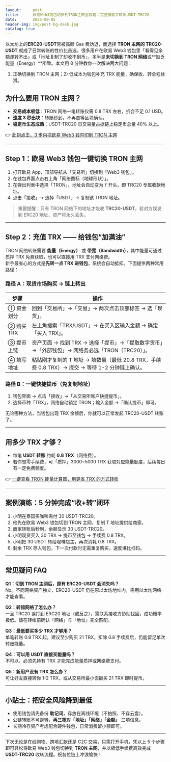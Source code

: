 ```yaml
---
layout:     post
title:      欧易Web3钱包切换到TRON主网全攻略：完整接收并转出USDT-TRC20
date:       2025-09-05
header-img: img/post-bg-desk.jpg
catalog: true
---
```


以太坊上的**ERC20-USDT**常被高额 Gas 费劝退，而选择 **TRON 主网的 TRC20-USDT** 就成了日常转账的性价比首选。很多用户在欧易 Web3 钱包里「看得见余额却转不出」或「地址复制了却收不到币」，多半是**未切换到 TRON 网络**或**缺乏能量（Energy）**所致。本文用 8 分钟教你一次解决两大问题：  
1) 正确切换到 TRON 主网；2) 低成本为钱包补充 TRX 能量，确保收、转全程丝滑。

## 为什么要用 TRON 主网？

* **交易成本极低**：TRON 网络一笔转账仅需 0.8 TRX 左右，折合不足 0.1 USD。  
* **速度 3 秒出块**：转账秒到，不再苦等区块确认。  
* **稳定币生态成熟**：USDT-TRC20 日交易量占据链上稳定币总量 40% 以上。

👉 [此刻点击，3 步内把欧易 Web3 钱包切到 TRON 主网](https://okxdog.com/)

---

## Step 1：欧易 Web3 钱包一键切换 TRON 主网

1. 打开欧易 App，顶部导航从「交易所」切换到「Web3 钱包」。  
2. 在钱包界面点击右上角「网络图标（地球形状）」。  
3. 在弹出列表中选择「TRON」。地址会自动变为 `T` 开头，即 TRC20 专属收款地址。  
4. 点击「接收」→ 选择「USDT」→ 复制该 TRON 地址。  
> 重要提醒：只有 TRON 网络下的地址才能收 **TRC20-USDT**。若对方误发到 ERC20 地址，资产将永久丢失。

---

## Step 2：充值 TRX —— 给钱包“加满油”

TRON 网络转账需要 **能量（Energy）** 或 **带宽（Bandwidth）**，其中能量可通过质押 TRX 免费获取，也可以直接用 TRX 支付网络费。  
新手最省心的方式是**先转一点 TRX 进钱包**，系统会自动抵扣。下面提供两种常用路径：

### 路径 A：现货市场购买 → 链上转出

| 步骤 | 操作 |
|---|---|
| ① 资金划分 | 回到「交易所」→「交易」→ 两次点击顶部标签 → 选「现货」。 |
| ② 购买 TRX | 左上角搜索「TRX/USDT」→ 在买入区输入金额 → 确定「买入 TRX」。 |
| ③ 提币上链 | 资产页面 → 找到 TRX → 选择「提币」→「提取数字货币」→「外部钱包」→ 网络务必选「TRON（TRC20）」。 |
| ④ 填写地址 | 粘贴刚才复制的 T 地址 → 填数量（最低 20.8 TRX，手续费 0.8 TRX）→ 提交 → 等待 1-2 分钟链上确认。 |

### 路径 B：一键快捷提币（免复制地址）

1. 钱包界面 → 点击「接收」→「从交易所账户快捷提币」。  
2. 选择币种「TRX」，网络自动锁定 TRON；输入金额 →「确认提币」即可。

无论哪种方法，当钱包出现 TRX 余额后，你就可以正常发起 TRC20-USDT 转账了。

---

## 用多少 TRX 才够？

* 每笔 **USDT 转账** 约耗 **0.8 TRX**（网络费）。  
* 若你想零手续费，可「质押」3000~5000 TRX 获取对应能量额度，后续每日有一定免费额度。

👉 [一键查看 TRON 能量计算器，用更省 TRX 的方式转账](https://okxdog.com/)

---

## 案例演练：5 分钟完成“收+转”闭环

1. 小明在泰国买咖啡需付 30 USDT-TRC20。  
2. 他先在欧易 Web3 钱包切到 TRON 主网，复制 T 地址提供给商家。  
3. 商家转账后秒到，余额显示 30 USDT-TRC20。  
4. 小明现货买入 30 TRX → 提币至钱包 → 手续费 0.8 TRX。  
5. 小明把 30 USDT 转给咖啡店主，再次消耗 0.8 TRX。  
6. 剩余 TRX 存入钱包，下一次付款时无需重复购买，速度堪比扫码。

---

## 常见疑问 FAQ

**Q1：切到 TRON 主网后，原有 ERC20-USDT 会消失吗？**  
No。不同网络资产独立，ERC20-USDT 仍在原以太坊地址内，需用以太坊网络才能查看。

**Q2：转错网络了怎么办？**  
一旦 TRC20 误打到 ERC20 地址（或反之），需联系接收方协助找回，成功概率极低。请在转帐前确认「网络」与「地址」完全匹配。

**Q3：最低要买多少 TRX 才够用？**  
单笔转账 0.8 TRX 起。建议至少购买 21 TRX，扣除 0.8 手续费后，仍能留足单次转账能量。

**Q4：可以用 USDT 直接买能量吗？**  
不可以，必须先持有 TRX 才能完成能量质押或网络费支付。

**Q5：新用户没有 TRX 怎么办？**  
可让好友直接转你 1-2 TRX，或从交易所最小面额买 21 TRX 即时提币。

---

## 小贴士：把安全风险降到最低

* 使用钱包请先备份 **助记词**，存放在离线环境（不拍照、不存云盘）。  
* 公链转账不可逆转，**再三核对「地址」「网络」「金额」** 三项信息。  
* 长期冷存资产考虑配合硬件钱包，日常消费留小额即可。

---

下次无论是在线购物、跨境汇款还是 C2C 交易，只需打开手机，凭以上 5 个步骤即可轻松将欧易 Web3 钱包切换到 **TRON 主网**，并以极低手续费高效完成 **USDT-TRC20** 收转流程。祝各位链上冲浪愉快！
